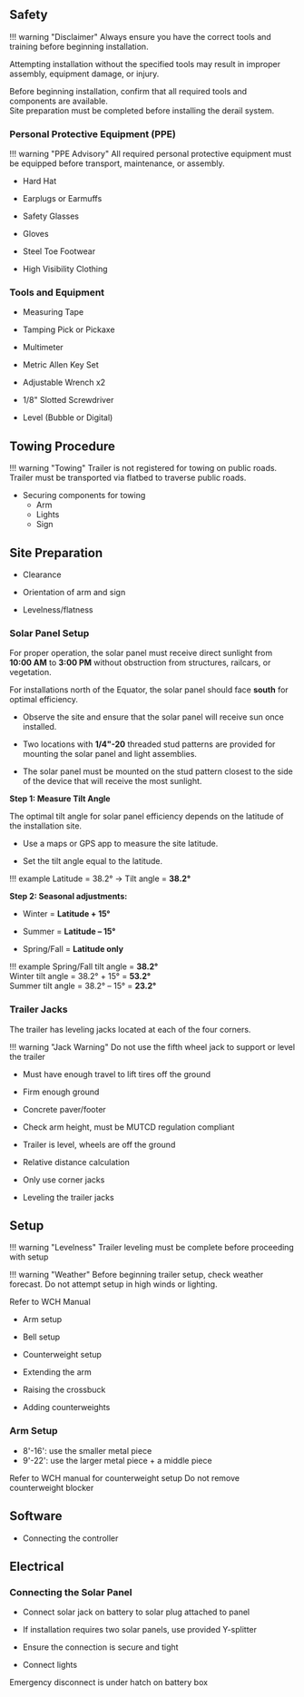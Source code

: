 ## Safety

!!! warning "Disclaimer"
    Always ensure you have the correct tools and training before beginning installation.  

Attempting installation without the specified tools may result in improper assembly, equipment damage, or injury.  

Before beginning installation, confirm that all required tools and components are available.  
Site preparation must be completed before installing the derail system.  



### Personal Protective Equipment (PPE)

!!! warning "PPE Advisory"
    All required personal protective equipment must be equipped before transport, maintenance, or assembly.

* Hard Hat  

* Earplugs or Earmuffs

* Safety Glasses

* Gloves  

* Steel Toe Footwear  

* High Visibility Clothing



### Tools and Equipment

* Measuring Tape

* Tamping Pick or Pickaxe

* Multimeter

* Metric Allen Key Set

* Adjustable Wrench x2

* 1/8" Slotted Screwdriver

* Level (Bubble or Digital)



## Towing Procedure

!!! warning "Towing"
    Trailer is not registered for towing on public roads. Trailer must be transported via flatbed to traverse public roads.  
    
- Securing components for towing
   - Arm  
   - Lights  
   - Sign  



## Site Preparation

- Clearance


- Orientation of arm and sign


- Levelness/flatness



### Solar Panel Setup

For proper operation, the solar panel must receive direct sunlight from **10:00 AM** to **3:00 PM** without obstruction from structures, railcars, or vegetation.  

For installations north of the Equator, the solar panel should face **south** for optimal efficiency.

* Observe the site and ensure that the solar panel will receive sun once installed.

* Two locations with **1/4"-20** threaded stud patterns are provided for mounting the solar panel and light assemblies.

* The solar panel must be mounted on the stud pattern closest to the side of the device that will receive the most sunlight.  

**Step 1: Measure Tilt Angle**

The optimal tilt angle for solar panel efficiency depends on the latitude of the installation site.

* Use a maps or GPS app to measure the site latitude.

* Set the tilt angle equal to the latitude.

!!! example
    Latitude = 38.2° → Tilt angle = **38.2°**

**Step 2: Seasonal adjustments:**

* Winter = **Latitude + 15°**  

* Summer = **Latitude – 15°**  

* Spring/Fall = **Latitude only**  

!!! example
    Spring/Fall tilt angle = **38.2°**  
    Winter tilt angle = 38.2° + 15° = **53.2°**  
    Summer tilt angle = 38.2° – 15° = **23.2°**  



### Trailer Jacks

The trailer has leveling jacks located at each of the four corners.

!!! warning "Jack Warning"
    Do not use the fifth wheel jack to support or level the trailer
    
- Must have enough travel to lift tires off the ground
- Firm enough ground
- Concrete paver/footer
- Check arm height, must be MUTCD regulation compliant
- Trailer is level, wheels are off the ground
- Relative distance calculation
- Only use corner jacks

- Leveling the trailer jacks



## Setup

!!! warning "Levelness"
    Trailer leveling must be complete before proceeding with setup
    
!!! warning "Weather"
    Before beginning trailer setup, check weather forecast. Do not attempt setup in high winds or lighting.

Refer to WCH Manual
- Arm setup
- Bell setup
- Counterweight setup

- Extending the arm
- Raising the crossbuck
- Adding counterweights



### Arm Setup

- 8'-16': use the smaller metal piece  
- 9'-22': use the larger metal piece + a middle piece  

Refer to WCH manual for counterweight setup
Do not remove counterweight blocker



## Software

- Connecting the controller

## Electrical

### Connecting the Solar Panel

- Connect solar jack on battery to solar plug attached to panel
- If installation requires two solar panels, use provided Y-splitter
- Ensure the connection is secure and tight

- Connect lights

Emergency disconnect is under hatch on battery box
